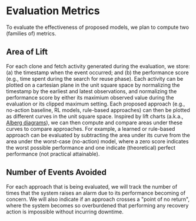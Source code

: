 # Evaluation Metrics

To evaluate the effectiveness of proposed models, we plan to compute two (families of) metrics.

## Area of Lift

For each clone and fetch activity generated during the evaluation, we store: (a) the timestamp when the event occurred; and (b) the performance score (e.g., time spent during the search for reuse phase). Each activity can be plotted on a cartesian plane in the unit square space by normalizing the timestamp by the earliest and latest observations, and normalizing the performance score by either its maximium observed value during the evaluation or its clipped maximum setting. Each proposed approach (e.g., no-action baseline, RL models, rule-based approaches) can then be plotted as different curves in the unit square space. Inspired by lift charts (a.k.a., [Alberg diagrams](https://doi.org/10.1109/32.553637)), we can then compute and compare areas under these curves to compare approaches. For example, a learned or rule-based approach can be evaluated by subtracting the area under its curve from the area under the worst-case (no-action) model, where a zero score indicates the worst possible performance and one indicate (theoretical) perfect performance (not practical attainable).

## Number of Events Avoided

For each approach that is being evaluated, we will track the number of times that the system raises an alarm due to its performance becoming of concern. We will also indicate if an approach crosses a "point of no return", where the system becomes so overburdened that performing any recovery action is impossible without incurring downtime.
